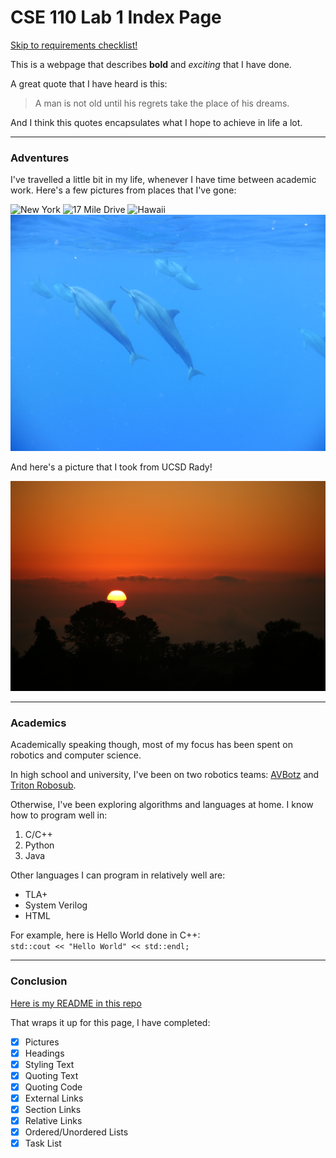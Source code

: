 # CSE 110 Lab 1 Index Page

[Skip to requirements checklist!](#conclusion)

This is a webpage that describes **bold** and *exciting* that I have done.

A great quote that I have heard is this:
> A man is not old until his regrets take the place of his dreams.

And I think this quotes encapsulates what I hope to achieve in life a lot.

---
### Adventures

I've travelled a little bit in my life, whenever I have time between academic work.
Here's a few pictures from places that I've gone:

![New York](./ny.JPG)
![17 Mile Drive](./17miles.jpg)
![Hawaii](./hawaii.jpg)
![Dolphins](./dolphin.JPG)

And here's a picture that I took from UCSD Rady!

![UCSD](./ucsd.JPG)

---
### Academics

Academically speaking though, most of my focus has been spent on robotics and computer science.

In high school and university, I've been on two robotics teams: [AVBotz](https://www.avbotz.com/index.html) and [Triton Robosub](https://robosub.ucsd.edu/).

Otherwise, I've been exploring algorithms and languages at home. I know how to program well in:

1. C/C++
2. Python
3. Java

Other languages I can program in relatively well are:
- TLA+
- System Verilog
- HTML

For example, here is Hello World done in C++:<br>
`std::cout << "Hello World" << std::endl;`

---
### Conclusion

[Here is my README in this repo](README.md)

That wraps it up for this page, I have completed:
- [x] Pictures
- [x] Headings
- [x] Styling Text
- [x] Quoting Text
- [x] Quoting Code
- [x] External Links
- [x] Section Links
- [x] Relative Links
- [x] Ordered/Unordered Lists
- [x] Task List